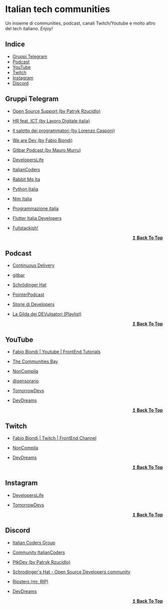# Italian tech communities
Un insieme di communities, podcast, canali Twitch/Youtube e molto altro del tech italiano. _Enjoy!_

## Indice
  * [Gruppi Telegram](#gruppi-telegram)
  * [Podcast](#podcast)
  * [YouTube](#youtube)
  * [Twitch](#twitch)
  * [Instagram](#instagram)
  * [Discord](#discord)


## Gruppi Telegram

* [Open Source Support (by Patryk RzucidIo)](https://t.me/ptkdev_support_italian)

* [HR feat. ICT (by Lavoro Digitale italia)](https://t.me/c/1358339086)

* [Il salotto dei programmatori (by Lorenzo Casponi)](https://t.me/salottoprogrammatori)

* [We are Dev (by Fabio Biondi)](https://t.me/we_are_devs)

* [Gitbar Podcast (by Mauro Murru)](https://t.me/gitbar)

* [DevelopersLife](https://t.me/developerslifechannel)

* [ItalianCoders](https://t.me/italiancoders_community)

* [Rabbit Mq Ita](https://t.me/RabbitMQ_ita)

* [Python Italia](https://t.me/pythonita)

* [Nim Italia](https://t.me/nimitalia)

* [Programmazione italia](https://t.me/programmazioneitalia)

* [Flutter Italia Developers](https://t.me/flutteritdevs)

* [Fullstackish!](https://t.me/tomorrowdevs_group)

<div align="right">
  <b><a href="#indice">↥ Back To Top</a></b>
</div>

## Podcast

* [Continuous Delivery](https://www.spreaker.com/show/continuous-delivery)

* [gitbar](https://www.gitbar.it/)

* [Schrödinger Hat](https://www.schrodinger-hat.it/)

* [PointerPodcast](https://pointerpodcast.it/)

* [Storie di Developers](https://open.spotify.com/show/5rDJu3qScB9YR5yZtgjm62?si=c189ddf7f1074756)

* [La Gilda dei DEVulgatori (Playlist)](https://open.spotify.com/playlist/1sJvhXyU3Tux4F2cMIxb44?si=df9fb2efba3a44f0)

<div align="right">
  <b><a href="#indice">↥ Back To Top</a></b>
</div>

## YouTube 

* [Fabio Biondi | Youtube | FrontEnd Tutorials](https://www.youtube.com/c/FabioBiondi)

* [The Communities Bay](https://www.youtube.com/@thecmmbay)

* [NonCompila](https://www.youtube.com/@noncompila)

* [@sensorario](https://www.youtube.com/@sensorario)

* [TomorrowDevs](https://youtube.com/tomorrowdevs)

* [DevDreams](https://www.youtube.com/@dev.dreams)


<div align="right">
  <b><a href="#indice">↥ Back To Top</a></b>
</div>

## Twitch

* [Fabio Biondi | Twitch | FrontEnd Channel](https://www.twitch.tv/fabio_biondi)

* [NonCompila](https://www.twitch.tv/noncompila)

* [DevDreams](https://www.twitch.tv/devup_program)

<div align="right">
  <b><a href="#indice">↥ Back To Top</a></b>
</div>

## Instagram

* [DevelopersLife](https://www.instagram.com/developerslifechannel/)

* [TomorrowDevs](https://www.instagram.com/tomorrowdevs/)

<div align="right">
  <b><a href="#indice">↥ Back To Top</a></b>
</div>

## Discord

* [Italian Coders Group](https://top.gg/servers/500396398324350989/join)

* [Community ItalianCoders](https://s.italiancoders.it/discord)

* [PtkDev (by Patryk RzucidIo)](http://discord.ptkdev.io/)

* [Schrodinger's Hat - Open Source Developers community](https://discord.gg/RTXr8A3eFn)

* [Ripsters (mr. RIP)](https://mr.rip/discord)

* [DevDreams](https://discord.gg/QdXC7SuA65)

<div align="right">
  <b><a href="#indice">↥ Back To Top</a></b>
</div>
